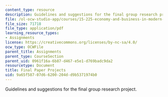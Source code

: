 ```yaml
---
content_type: resource
description: Guidelines and suggestions for the final group research project.
file: /ol-ocw-studio-app/courses/15-225-economy-and-business-in-modern-china-and-india-spring-2008/9a65f58707d66200204dd9b5371974b0_final_assn.pdf
file_size: 71718
file_type: application/pdf
learning_resource_types:
- Assignments
license: https://creativecommons.org/licenses/by-nc-sa/4.0/
ocw_type: OCWFile
parent_title: Assignments
parent_type: CourseSection
parent_uid: 0961f16a-6b87-d467-e5e1-d769badc9da2
resourcetype: Document
title: Final Paper Projects
uid: 9a65f587-07d6-6200-204d-d9b5371974b0
---
```

Guidelines and suggestions for the final group research project.